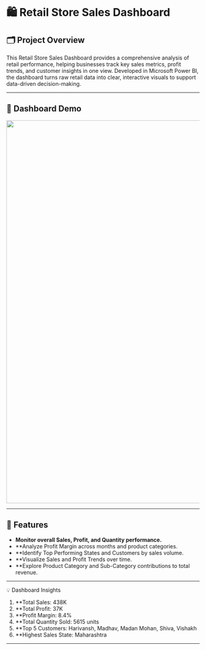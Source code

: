 # 🛍️ Retail Store Sales Dashboard

## 🗂️ Project Overview
This Retail Store Sales Dashboard provides a comprehensive analysis of retail performance, helping businesses track key sales metrics, profit trends, and customer insights in one view. Developed in Microsoft Power BI, the dashboard turns raw retail data into clear, interactive visuals to support data-driven decision-making.

---

## 🔗 Dashboard Demo
<div align="center">
<img src="https://github.com/Istiak-Chowdhury/Retail-Store-Sales-Dashboard/blob/4c996cafc78814aafd99e27d1c555489571ddf8c/Retail%20Dashboard.JPG" width="1000" />
</div>

---

## 🚀 Features
- **Monitor overall Sales, Profit, and Quantity performance.**
- **Analyze Profit Margin across months and product categories.
- **Identify Top Performing States and Customers by sales volume.
- **Visualize Sales and Profit Trends over time.
- **Explore Product Category and Sub-Category contributions to total revenue.

---

💡 Dashboard Insights
1. **Total Sales: 438K
2. **Total Profit: 37K
3. **Profit Margin: 8.4%
4. **Total Quantity Sold: 5615 units
5. **Top 5 Customers: Harivansh, Madhav, Madan Mohan, Shiva, Vishakh
6. **Highest Sales State: Maharashtra

---
